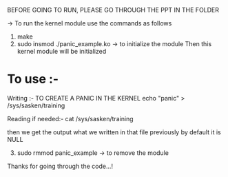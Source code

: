 BEFORE GOING TO RUN, PLEASE GO THROUGH THE PPT IN THE FOLDER


-> To run the kernel module use the commands as follows
1) make 
2) sudo insmod ./panic_example.ko -> to initialize the module
		Then this kernel module will be initialized
		
To use :-
========


Writing :-
TO CREATE A PANIC IN THE KERNEL
	echo "panic" > /sys/sasken/training
	
	
	
Reading if needed:-
	cat /sys/sasken/training
	
then we get the output what we written in that file previously by default it is NULL

3) sudo rmmod panic_example -> to remove the module

Thanks for going through the code...!
